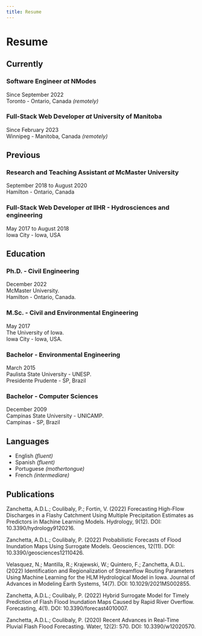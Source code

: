 ```yaml
---
title: Resume
---
```


# Resume

## Currently

### Software Engineer *at* NModes

Since September 2022 <br/>
Toronto - Ontario, Canada *(remotely)*

### Full-Stack Web Developer *at* University of Manitoba

Since February 2023<br/>
Winnipeg - Manitoba, Canada *(remotely)*

## Previous

### Research and Teaching Assistant *at* McMaster University

September 2018 to August 2020<br />
Hamilton - Ontario, Canada<br />


### Full-Stack Web Developer *at* IIHR - Hydrosciences and engineering

May 2017 to August 2018<br />
Iowa City - Iowa, USA<br />

## Education

### Ph.D. - Civil Engineering

December 2022<br />
McMaster University.<br />
Hamilton - Ontario, Canada.

### M.Sc. - Civil and Environmental Engineering

May 2017<br />
The University of Iowa.<br />
Iowa City - Iowa, USA.

### Bachelor - Environmental Engineering

March 2015<br />
Paulista State University - UNESP.<br />
Presidente Prudente - SP, Brazil

### Bachelor - Computer Sciences

December 2009<br />
Campinas State University - UNICAMP.<br />
Campinas - SP, Brazil

## Languages

- English *(fluent)*
- Spanish *(fluent)*
- Portuguese *(mothertongue)*
- French *(intermediare)*

## Publications

Zanchetta, A.D.L.; Coulibaly, P.; Fortin, V. (2022) Forecasting High-Flow Discharges in a Flashy Catchment Using Multiple Precipitation Estimates as Predictors in Machine Learning Models. Hydrology, 9(12). DOI: 10.3390/hydrology9120216.

Zanchetta, A.D.L.; Coulibaly, P. (2022) Probabilistic Forecasts of Flood Inundation Maps Using Surrogate Models. Geosciences, 12(11). DOI: 10.3390/geosciences12110426.

Velasquez, N.; Mantilla, R.; Krajewski, W.; Quintero, F.; Zanchetta, A.D.L. (2022) Identification and Regionalization of Streamflow Routing Parameters Using Machine Learning for the HLM Hydrological Model in Iowa. Journal of Advances in Modeling Earth Systems, 14(7). DOI: 10.1029/2021MS002855.

Zanchetta, A.D.L.; Coulibaly, P. (2022) Hybrid Surrogate Model for Timely Prediction of Flash Flood Inundation Maps Caused by Rapid River Overflow. Forecasting, 4(1). DOI: 10.3390/forecast4010007.

Zanchetta, A.D.L.; Coulibaly, P. (2020) Recent Advances in Real-Time Pluvial Flash Flood Forecasting. Water, 12(2): 570. DOI: 10.3390/w12020570.
